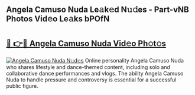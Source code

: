 ## Angela Camuso Nuda Le𝚊k𝚎d N𝚞𝚍es - Part-vNB Photos Vid𝚎o Le𝚊ks bPOfN

# <h2><a href="http://fberal.evod.top/?m=Angela+Camuso+Nuda">🔗 👉🔴 Angela Camuso Nuda Vid𝚎o Ph𝚘t𝚘s</a></h2>

[![Angela Camuso Nuda N𝚞d𝚎s](https://i.imgur.com/8V9OHl7.gif)](http://fberal.evod.top/?m=Angela+Camuso+Nuda)
Online personality Angela Camuso Nuda who shares lifestyle and dance-themed content, including solo and collaborative dance performances and vlogs. The ability Angela Camuso Nuda to handle pressure and controversy is essential for a successful public figure. 

